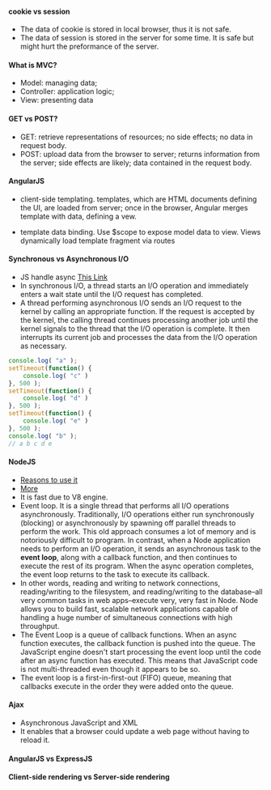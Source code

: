 #### cookie vs session
- The data of cookie is stored in local browser, thus it is not safe.
- The data of session is stored in the server for some time. It is safe but might hurt the preformance of the server.

#### What is MVC?
- Model: managing data; 
- Controller: application logic; 
- View: presenting data

#### GET vs POST?
- GET: retrieve representations of resources; no side effects; no data in request body. 
- POST: upload data from the browser to server; returns information from the server; side effects are likely; data contained in the request body.

#### AngularJS
- client-side templating. templates, which are HTML documents defining the UI, are loaded from server; once in the browser, Angular merges template with data, defining a vew.

- template data binding. Use $scope to expose model data to view. Views dynamically load template fragment via routes

#### Synchronous vs Asynchronous I/O
- JS handle async [This Link](http://code.tutsplus.com/tutorials/event-based-programming-what-async-has-over-sync--net-30027)
- In synchronous I/O, a thread starts an I/O operation and immediately enters a wait state until the I/O request has completed. 
- A thread performing asynchronous I/O sends an I/O request to the kernel by calling an appropriate function. If the request is accepted by the kernel, the calling thread continues processing another job until the kernel signals to the thread that the I/O operation is complete. It then interrupts its current job and processes the data from the I/O operation as necessary. 
```javascript
console.log( "a" );
setTimeout(function() {
    console.log( "c" )
}, 500 );
setTimeout(function() {
    console.log( "d" )
}, 500 );
setTimeout(function() {
    console.log( "e" )
}, 500 );
console.log( "b" );
// a b c d e
```


#### NodeJS
- [Reasons to use it](http://blog.modulus.io/top-10-reasons-to-use-node)
- [More](http://www.toptal.com/nodejs/why-the-hell-would-i-use-node-js)
- It is fast due to V8 engine.
- Event loop. It is a single thread that performs all I/O operations asynchronously. Traditionally, I/O operations either run synchronously (blocking) or asynchronously by spawning off parallel threads to perform the work. This old approach consumes a lot of memory and is notoriously difficult to program. In contrast, when a Node application needs to perform an I/O operation, it sends an asynchronous task to the **event loop**, along with a callback function, and then continues to execute the rest of its program. When the async operation completes, the event loop returns to the task to execute its callback.
- In other words, reading and writing to network connections, reading/writing to the filesystem, and reading/writing to the database–all very common tasks in web apps–execute very, very fast in Node. Node allows you to build fast, scalable network applications capable of handling a huge number of simultaneous connections with high throughput.
- The Event Loop is a queue of callback functions. When an async function executes, the callback function is pushed into the queue. The JavaScript engine doesn't start processing the event loop until the code after an async function has executed. This means that JavaScript code is not multi-threaded even though it appears to be so. 
- The event loop is a first-in-first-out (FIFO) queue, meaning that callbacks execute in the order they were added onto the queue.

#### Ajax
- Asynchronous JavaScript and XML 
- It enables that a browser could update a web page without having to reload it. 



#### AngularJS vs ExpressJS
#### Client-side rendering vs Server-side rendering
